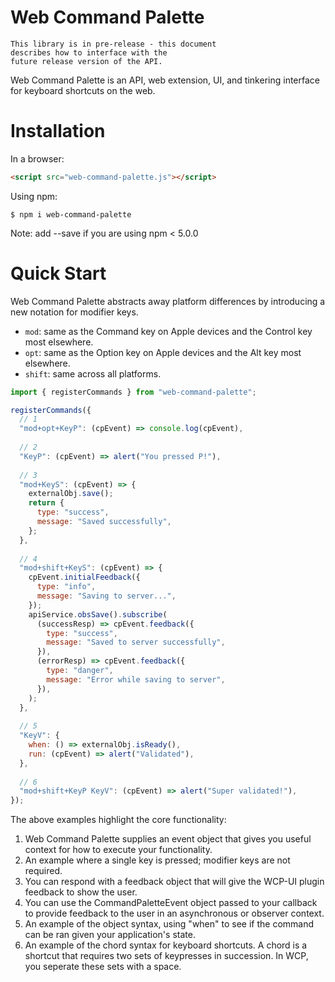 # Web Command Palette

```
This library is in pre-release - this document
describes how to interface with the
future release version of the API.
```

Web Command Palette is an API, web extension, UI, and tinkering interface for keyboard shortcuts on the web.

# Installation

In a browser:

```html
<script src="web-command-palette.js"></script>
```

Using npm:

```shell
$ npm i web-command-palette
```

Note: add --save if you are using npm < 5.0.0

# Quick Start

Web Command Palette abstracts away platform differences by introducing a new notation for modifier keys.

* `mod`: same as the Command key on Apple devices and the Control key most elsewhere.
* `opt`: same as the Option key on Apple devices and the Alt key most elsewhere.
* `shift`: same across all platforms.

```javascript
import { registerCommands } from "web-command-palette";

registerCommands({
  // 1
  "mod+opt+KeyP": (cpEvent) => console.log(cpEvent),
  
  // 2
  "KeyP": (cpEvent) => alert("You pressed P!"),
  
  // 3
  "mod+KeyS": (cpEvent) => {
    externalObj.save();
    return {
      type: "success",
      message: "Saved successfully",
    };
  },
  
  // 4
  "mod+shift+KeyS": (cpEvent) => {
    cpEvent.initialFeedback({
      type: "info",
      message: "Saving to server...",
    });
    apiService.obsSave().subscribe(
      (successResp) => cpEvent.feedback({
        type: "success",
        message: "Saved to server successfully",
      }),
      (errorResp) => cpEvent.feedback({
        type: "danger",
        message: "Error while saving to server",
      }),
    );
  },
  
  // 5
  "KeyV": {
    when: () => externalObj.isReady(),
    run: (cpEvent) => alert("Validated"),
  },
  
  // 6
  "mod+shift+KeyP KeyV": (cpEvent) => alert("Super validated!"),
});
```

The above examples highlight the core functionality:

1. Web Command Palette supplies an event object that gives you useful context for how to execute your functionality.
2. An example where a single key is pressed; modifier keys are not required.
3. You can respond with a feedback object that will give the WCP-UI plugin feedback to show the user.
4. You can use the CommandPaletteEvent object passed to your callback to provide feedback to the user in an asynchronous or observer context.
5. An example of the object syntax, using "when" to see if the command can be ran given your application's state.
6. An example of the chord syntax for keyboard shortcuts. A chord is a shortcut that requires two sets of keypresses in succession. In WCP, you seperate these sets with a space.

